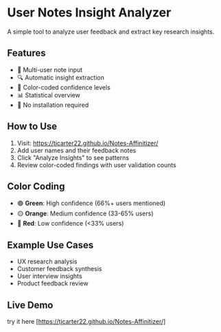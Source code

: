 # User Notes Insight Analyzer

A simple tool to analyze user feedback and extract key research insights.

## Features

- 📝 Multi-user note input
- 🔍 Automatic insight extraction
- 🎨 Color-coded confidence levels
- 📊 Statistical overview
- 🚀 No installation required

## How to Use

1. Visit: https://tjcarter22.github.io/Notes-Affinitizer/
2. Add user names and their feedback notes
3. Click "Analyze Insights" to see patterns
4. Review color-coded findings with user validation counts

## Color Coding

- 🟢 **Green**: High confidence (66%+ users mentioned)
- 🟡 **Orange**: Medium confidence (33-65% users)
- 🔴 **Red**: Low confidence (<33% users)

## Example Use Cases

- UX research analysis
- Customer feedback synthesis
- User interview insights
- Product feedback review

## Live Demo
try it here [https://tjcarter22.github.io/Notes-Affinitizer/]
